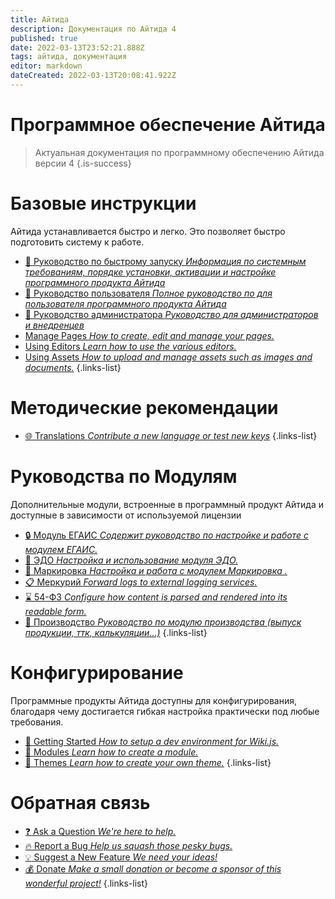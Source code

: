 ```yaml
---
title: Айтида
description: Документация по Айтида 4
published: true
date: 2022-03-13T23:52:21.888Z
tags: айтида, документация
editor: markdown
dateCreated: 2022-03-13T20:08:41.922Z
---
```



# Программное обеспечение Айтида
> Актуальная документация по программному обеспечению Айтида версии 4
{.is-success}

# Базовые инструкции

Айтида устанавливается быстро и легко. Это позволяет быстро подготовить систему к работе.

- [:rocket: Руководство по быстрому запуску *Информация по системным требованиям, порядке установки, активации и настройке программного продукта Айтида*](/quick-start)
- [:busts_in_silhouette: Руководство пользователя *Полное руководство по для пользователя программного продукта Айтида*](/user-guide)
- [:wrench: Руководство администратора *Руководство для администраторов и внедренцев*](/admin-guide/structure)
- [Manage Pages *How to create, edit and manage your pages.*](/guide/pages)
- [Using Editors *Learn how to use the various editors.*](/editors)
- [Using Assets *How to upload and manage assets such as images and documents.*](/guide/assets)
{.links-list}

# Методические рекомендации
- [:globe_with_meridians: Translations *Contribute a new language or test new keys*](/dev/translations)
{.links-list}


# Руководства по Модулям
Дополнительные модули, встроенные в программный продукт Айтида и доступные в зависимости от используемой лицензии
- [:lock: Модуль ЕГАИС *Содержит руководство по настройке и работе с модулем ЕГАИС.*](/egais)
- [:speech_balloon: ЭДО *Настройка и использование модуля ЭДО.*](/edi)
- [:pencil: Маркировка *Настройка и работа с модулем Маркировка .*](/marking)
- [:clipboard: Меркурий *Forward logs to external logging services.*](/mercury)
- [:hourglass: 54-ФЗ *Configure how content is parsed and rendered into its readable form.*](/fz54)
- [:stew: Производство *Руководство по модулю производства (выпуск продукции, ттк, калькуляции...)*](/prz)
{.links-list}

# Конфигурирование

Программные продукты Айтида доступны для конфигурирования, благодаря чему достигается гибкая настройка практически под любые требования.

- [:book: Getting Started *How to setup a dev environment for Wiki.js.*](/dev)
- [:closed_book: Modules *Learn how to create a module.*](/dev/modules)
- [:art: Themes *Learn how to create your own theme.*](/dev/themes)
{.links-list}

# Обратная связь
- [:question: Ask a Question *We're here to help.*](https://github.com/Requarks/wiki/discussions)
- [:fire: Report a Bug *Help us squash those pesky bugs.*](https://github.com/Requarks/wiki/discussions)
- [:bulb: Suggest a New Feature *We need your ideas!*](https://requests.requarks.io/wiki)
- [:moneybag: Donate *Make a small donation or become a sponsor of this wonderful project!*](https://js.wiki/donate)
{.links-list}

